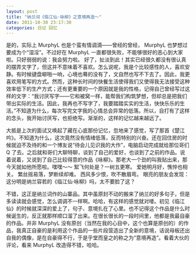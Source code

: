 ```yaml
---
layout: post 
title: "纳兰词《临江仙·咏柳》之意境再造～"
date: 2011-10-30 23:17:30
categories: 日记 回忆
---
```


是的，实际上 MurphyL 也是个蛮有情调滴——曾经的曾经， MurphyL 也梦想过要成为个“湿淫”。不过好在 MurphyL 一直都很失败，不能够很好的恶心到大家啦。只好弱弱的说：我会努力啦。
好了，扯淡到此！其实已经很久都没有很认真的摆弄文字了，但这并不意味着不喜欢。怎么说呢，我是个比较感性的人，喜欢安静。有时候键盘噼啪一响，心境也蓦的没有了，文自然也写不下去了。因此，我更喜欢用笔写的方式。然而，这种长时间的快餐生活使得我们又使得我无法接受这种效率低下的生产方式；还有更重要的一个原因就是我的性格，记得自己曾经写过这样的文字：“我讨厌写字——它和被窝一样，能帮我们构筑梦想，但却总是把我们带出实际的生活。因此，我再也不写字了，我要踏踏实实的生活，快快乐乐的生活。”不知道为什么，每次写完文字我的心情总会异常的低落。所以，自打有了这样的念头，我开始讨厌写，也拒绝写。渐渐的，这样的记忆越来越远了。

大抵是上次的面试又唤起了藏在心底那份记忆，忽地来了感觉，写了那首《楚江吟》。不知道为什么，这次竟然没有情绪低落，反而特别的兴奋。还在回住房的时候就迫不及待的和一个博友说“待会儿见识我的大作”，电脑启动完成就给那位哥们 Q 了去。之后就和哥们大聊特聊，谈到了自己的爱好，也谈到了之前的作品。说着说着，又说到了自己比较得意的作品《咏柳》。那老大一个劲的叫我贴出来，那今天就如他所愿啦。嘿嘿～～
 絮飞何处是？一树五更寒。
 爱她明月好，憔悴也相关。
 繁丝摇易落，梦断续却难。
 西风多少恨，吹不散眉弯。
眼亮的朋友会发现：这分明是纳兰容若的《临江仙·咏柳》吗，太不要脸了这？

不错，这正是纳兰词作的山寨品。其中虽原封不动的搬来了纳兰的好多句子，但是多读读就会感觉，怎么调调不一样啊。哈哈，有这样的感觉就对喽。初见《临江仙》的时候就深深的爱上了，句子、意境扎在了心里。也不记得这个作品是什么时候诞生的，反正就那样顺口溜了出来。在很长很长的一段时间里，他都是我最自豪的作品。并非 MurphyL 没有原创（当然在我的心目中，这个也算是原创的）的作品，我真正自豪的是利用这个作品的一些片段营造出了全新的意境，话说母板还出自我的偶像，是在自豪得不行，于是乎堂而皇之的称之为“意境再造”。看着大伙的评论，看来 MurphyL 改造得不错，哈哈。